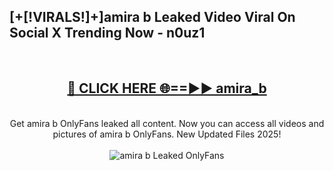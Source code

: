 <h2>[+[!VIRALS!]+]amira b Leaked Video Viral On Social X Trending Now - n0uz1</h2>
<br>
<div align="center">
<h2><a href="https://libra.edu.pl?amira_b" rel="nofollow">🔴 CLICK HERE 🌐==►► amira_b</a></h2>
<br>
Get amira b OnlyFans leaked all content. Now you can access all videos and pictures of amira b OnlyFans. New Updated Files 2025!
<br>
<br>
<a href="https://libra.edu.pl?amira_b" rel="nofollow" data-target="animated-image.originalLink"><img src="https://i.ibb.co.com/WyWwxjT/player-gif2.gif" alt="amira b Leaked OnlyFans" style="max-width: 100%; display: inline-block;" data-target="animated-image.originalImage"></a>
</div>
<br>